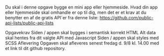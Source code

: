 Du skal i denne opgave bygge en mini app eller hjemmeside. Hvad din app eller hjemmeside skal omhandle er op til dig, men det er et krav at du benytter en af de gratis API´er fra denne liste: https://github.com/public-api-lists/public-api-lists

Opgavekrav
Siden / appen skal bygges i semantisk korrekt HTML
Alt data skal hentes fra dit valgte API med Javascript
Siden / appen skal styles med SCSS
Aflevering
Opgaven skal afleveres senest fredag d. 9/8 kl. 14.00 med et link til dit github repository.